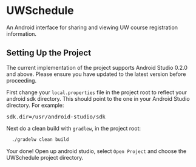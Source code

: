 UWSchedule
==========

An Android interface for sharing and viewing UW course registration information.

## Setting Up the Project

The current implementation of the project supports Android Studio 0.2.0 and above. Please ensure you have updated
to the latest version before proceeding.

First change your `local.properties` file in the project root to reflect your android sdk directory. This should
point to the one in your Android Studio directory. For example:

<pre>
sdk.dir=/usr/android-studio/sdk
</pre>

Next do a clean build with `gradlew`, in the project root:

```bash
  ./gradelw clean build
```

Your done! Open up android studio, select `Open Project` and choose the UWSchedule project directory.


